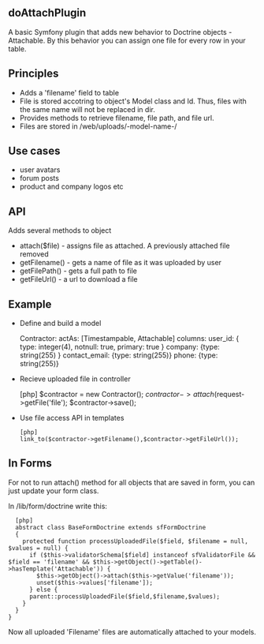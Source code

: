 doAttachPlugin
--------------
A basic Symfony plugin that adds new behavior to Doctrine objects - Attachable. By this behavior you can assign one file for every row in your table. 

Principles
----------
* Adds a 'filename' field to table
* File is stored accotring to object's Model class and Id. Thus, files with the same name will not be replaced in dir.
* Provides methods to retrieve filename, file path, and file url.
* Files are stored in /web/uploads/-model-name-/

Use cases
---------
* user avatars
* forum posts
* product and company logos
etc

API
----	  
Adds several methods to object
* attach($file) - assigns file as attached. A previously attached file removed
* getFilename() - gets a name of file as it was uploaded by user
* getFilePath() - gets a full path to file
* getFileUrl() - a url to download a file

Example
-------
* Define and build a model

     Contractor:
       actAs: [Timestampable, Attachable]
       columns:
         user_id:    { type: integer(4), notnull: true, primary: true }
         company: {type: string(255) }
         contact_email: {type: string(255)}
         phone: {type: string(255)}

* Recieve uploaded file in controller

     [php]
      $contractor = new Contractor();
      $contractor->attach($request->getFile('file');
	  $contractor->save();
	  
* Use file access API in templates

      [php] 
      link_to($contractor->getFilename(),$contractor->getFileUrl()); 

In Forms
--------
For not to run attach() method for all objects that are saved in form, you can just update your form class.

In /lib/form/doctrine write this:

      [php]
      abstract class BaseFormDoctrine extends sfFormDoctrine
      {
        protected function processUploadedFile($field, $filename = null, $values = null) {
          if ($this->validatorSchema[$field] instanceof sfValidatorFile && $field == 'filename' && $this->getObject()->getTable()->hasTemplate('Attachable')) {
            $this->getObject()->attach($this->getValue('filename'));
            unset($this->values['filename']);
          } else {
          parent::processUploadedFile($field,$filename,$values);
        }
      }
    }

Now all uploaded 'Filename' files are automatically attached to your models.